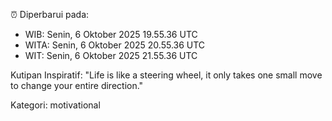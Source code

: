 ⏰ Diperbarui pada:
- WIB: Senin, 6 Oktober 2025 19.55.36 UTC
- WITA: Senin, 6 Oktober 2025 20.55.36 UTC
- WIT: Senin, 6 Oktober 2025 21.55.36 UTC

Kutipan Inspiratif:
"Life is like a steering wheel, it only takes one small move to change your entire direction."


Kategori: motivational

